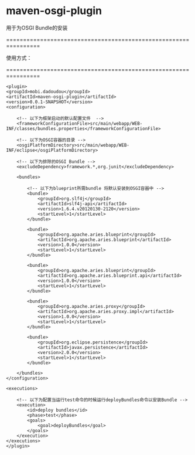 maven-osgi-plugin
================================================================

用于为OSGI Bundle的安装

================================================================

使用方式：

================================================================

    <plugin>
	<groupId>mobi.dadoudou</groupId>
	<artifactId>maven-osgi-plugin</artifactId>
	<version>0.0.1-SNAPSHOT</version>
	<configuration>
				
		<!-- 以下为框架启动的默认配置文件  -->
		<frameworkConfigurationFile>src/main/webapp/WEB-INF/classes/bundles.properties</frameworkConfigurationFile>
					
		<!-- 以下为OSGI容器的目录 -->
		<osgiPlatformDirectory>src/main/webapp/WEB-INF/eclipse</osgiPlatformDirectory>
					
		<!-- 以下为排除的OSGI Bundle -->
		<excludeDependency>framework.*,org.junit</excludeDependency>
		
		<bundles>

			<!-- 以下为blueprint所需bundle 将默认安装到OSGI容器中 -->
			<bundle>
				<groupId>org.slf4j</groupId>
				<artifactId>slf4j-api</artifactId>
				<version>1.6.4.v20120130-2120</version>
				<startLevel>1</startLevel>
			</bundle>

			<bundle>
				<groupId>org.apache.aries.blueprint</groupId>
				<artifactId>org.apache.aries.blueprint</artifactId>
				<version>1.0.0</version>
				<startLevel>1</startLevel>
			</bundle>

			<bundle>
				<groupId>org.apache.aries.blueprint</groupId>
				<artifactId>org.apache.aries.blueprint.api</artifactId>
				<version>1.0.0</version>
				<startLevel>1</startLevel>
			</bundle>

			<bundle>
				<groupId>org.apache.aries.proxy</groupId>
				<artifactId>org.apache.aries.proxy.impl</artifactId>
				<version>1.0.0</version>
				<startLevel>1</startLevel>
			</bundle>

			<bundle>
				<groupId>org.eclipse.persistence</groupId>
				<artifactId>javax.persistence</artifactId>
				<version>2.0.0</version>
				<startLevel>1</startLevel>
			</bundle>
						
		</bundles>
	</configuration>
				
	<executions>
				    
		<!-- 以下为配置当运行test命令的时候运行deployBundles命令以安装Bundle -->
		<execution>
			<id>deploy bundles</id>
			<phase>test</phase>
			<goals>
				<goal>deployBundles</goal>
			</goals>
		</execution>
	</executions>
    </plugin>

  
